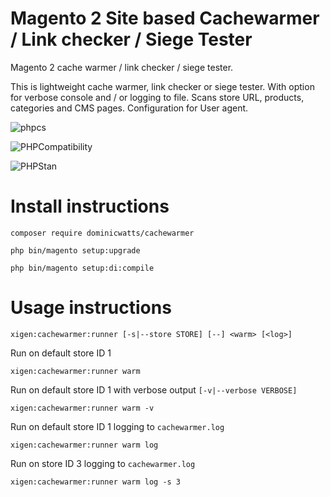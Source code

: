 # Magento 2 Site based Cachewarmer / Link checker / Siege Tester

Magento 2 cache warmer / link checker / siege tester.

This is lightweight cache warmer, link checker or siege tester. With option for verbose console and / or logging to file. Scans store URL, products, categories and CMS pages. Configuration for User agent.

![phpcs](https://github.com/DominicWatts/CacheWarmer/workflows/phpcs/badge.svg)

![PHPCompatibility](https://github.com/DominicWatts/CacheWarmer/workflows/PHPCompatibility/badge.svg)

![PHPStan](https://github.com/DominicWatts/CacheWarmer/workflows/PHPStan/badge.svg)

# Install instructions

`composer require dominicwatts/cachewarmer`

`php bin/magento setup:upgrade`

`php bin/magento setup:di:compile`

# Usage instructions

    xigen:cachewarmer:runner [-s|--store STORE] [--] <warm> [<log>]

Run on default store ID 1

    xigen:cachewarmer:runner warm

Run on default store ID 1 with verbose output `[-v|--verbose VERBOSE]`

    xigen:cachewarmer:runner warm -v

Run on default store ID 1 logging to `cachewarmer.log`

    xigen:cachewarmer:runner warm log

Run on store ID 3 logging to `cachewarmer.log`

    xigen:cachewarmer:runner warm log -s 3